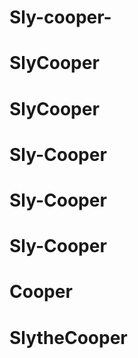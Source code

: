 # Sly-cooper-
# SlyCooper
# SlyCooper
# Sly-Cooper
# Sly-Cooper
# Sly-Cooper
# Cooper
# SlytheCooper
